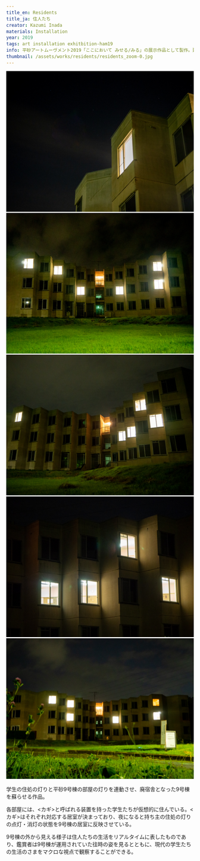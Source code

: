 ```yaml
---
title_en: Residents
title_ja: 住人たち
creator: Kazumi Inada
materials: Installation
year: 2019
tags: art installation exhitbition-ham19
info: 平砂アートムーヴメント2019「ここにおいて みせる/みる」の展示作品として製作。建物は筑波大学平砂学生宿舎9号棟で、老朽化によりすでに使われなくなったもの。
thumbnail: /assets/works/residents/residents_zoom-0.jpg
---
```


![](/assets/works/residents/residents_zoom-0.jpg)
![](/assets/works/residents/residents_front-0.jpg)
![](/assets/works/residents/residents_right.jpg)
![](/assets/works/residents/residents_zoom-1.jpg)
![](/assets/works/residents/residents_front-1.jpg)

学生の住処の灯りと平砂9号棟の部屋の灯りを連動させ、廃宿舎となった9号棟を蘇らせる作品。

各部屋には、<カギ>と呼ばれる装置を持った学生たちが仮想的に住んでいる。<カギ>はそれぞれ対応する居室が決まっており、夜になると持ち主の住処の灯りの点灯・消灯の状態を9号棟の居室に反映させている。

9号棟の外から見える様子は住人たちの生活をリアルタイムに表したものであり、鑑賞者は9号棟が運用されていた往時の姿を見るとともに、現代の学生たちの生活のさまをマクロな視点で観察することができる。
